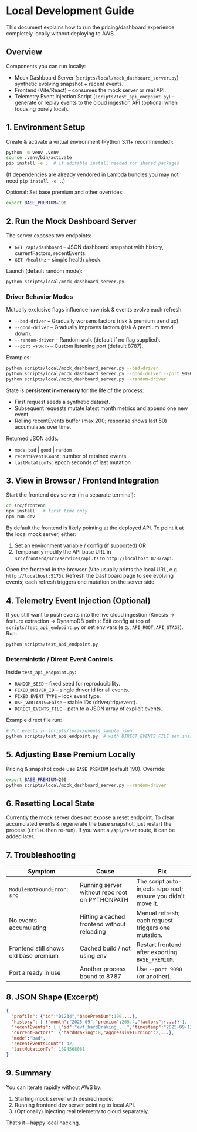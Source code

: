 # Local Development Guide

This document explains how to run the pricing/dashboard experience completely locally without deploying to AWS.

## Overview
Components you can run locally:
- Mock Dashboard Server (`scripts/local/mock_dashboard_server.py`) – synthetic evolving snapshot + recent events.
- Frontend (Vite/React) – consumes the mock server or real API.
- Telemetry Event Injection Script (`scripts/test_api_endpoint.py`) – generate or replay events to the cloud ingestion API (optional when focusing purely local).

## 1. Environment Setup
Create & activate a virtual environment (Python 3.11+ recommended):
```bash
python -m venv .venv
source .venv/bin/activate
pip install -e .  # if editable install needed for shared packages
```
(If dependencies are already vendored in Lambda bundles you may not need `pip install -e .`.)

Optional: Set base premium and other overrides:
```bash
export BASE_PREMIUM=190
```

## 2. Run the Mock Dashboard Server
The server exposes two endpoints:
- `GET /api/dashboard` – JSON dashboard snapshot with history, currentFactors, recentEvents.
- `GET /healthz` – simple health check.

Launch (default random mode):
```bash
python scripts/local/mock_dashboard_server.py
```

### Driver Behavior Modes
Mutually exclusive flags influence how risk & events evolve each refresh:
- `--bad-driver`      – Gradually worsens factors (risk & premium trend up).
- `--good-driver`     – Gradually improves factors (risk & premium trend down).
- `--random-driver`   – Random walk (default if no flag supplied).
- `--port <PORT>`     – Custom listening port (default 8787).

Examples:
```bash
python scripts/local/mock_dashboard_server.py --bad-driver
python scripts/local/mock_dashboard_server.py --good-driver --port 9090
python scripts/local/mock_dashboard_server.py --random-driver
```

State is **persistent in-memory** for the life of the process:
- First request seeds a synthetic dataset.
- Subsequent requests mutate latest month metrics and append one new event.
- Rolling recentEvents buffer (max 200; response shows last 50) accumulates over time.

Returned JSON adds:
- `mode`: `bad` | `good` | `random`
- `recentEventsCount`: number of retained events
- `lastMutationTs`: epoch seconds of last mutation

## 3. View in Browser / Frontend Integration
Start the frontend dev server (in a separate terminal):
```bash
cd src/frontend
npm install   # first time only
npm run dev
```
By default the frontend is likely pointing at the deployed API. To point it at the local mock server, either:
1. Set an environment variable / config (if supported) OR
2. Temporarily modify the API base URL in `src/frontend/src/services/api.ts` to `http://localhost:8787/api`.

Open the frontend in the browser (Vite usually prints the local URL, e.g. `http://localhost:5173`).
Refresh the Dashboard page to see evolving events; each refresh triggers one mutation on the server side.

## 4. Telemetry Event Injection (Optional)
If you still want to push events into the live cloud ingestion (Kinesis → feature extraction → DynamoDB path ):
Edit config at top of `scripts/test_api_endpoint.py` or set env vars (e.g., `API_ROOT`, `API_STAGE`). Run:
```bash
python scripts/test_api_endpoint.py
```
### Deterministic / Direct Event Controls
Inside `test_api_endpoint.py`:
- `RANDOM_SEED` – fixed seed for reproducibility.
- `FIXED_DRIVER_ID` – single driver id for all events.
- `FIXED_EVENT_TYPE` – lock event type.
- `USE_VARIANTS=False` – stable IDs (driver/trip/event).
- `DIRECT_EVENTS_FILE` – path to a JSON array of explicit events.

Example direct file run:
```bash
# Put events in scripts/local/events_sample.json
python scripts/test_api_endpoint.py  # with DIRECT_EVENTS_FILE set inside script
```

## 5. Adjusting Base Premium Locally
Pricing & snapshot code use `BASE_PREMIUM` (default 190). Override:
```bash
export BASE_PREMIUM=200
python scripts/local/mock_dashboard_server.py --random-driver
```

## 6. Resetting Local State
Currently the mock server does not expose a reset endpoint. To clear accumulated events & regenerate the base snapshot, just restart the process (`Ctrl+C` then re-run). If you want a `/api/reset` route, it can be added later.

## 7. Troubleshooting
| Symptom | Cause | Fix |
|---------|-------|-----|
| `ModuleNotFoundError: src` | Running server without repo root on PYTHONPATH | The script auto-injects repo root; ensure you didn't move it. |
| No events accumulating | Hitting a cached frontend without reloading | Manual refresh; each request triggers one mutation. |
| Frontend still shows old base premium | Cached build / not using env | Restart frontend after exporting `BASE_PREMIUM`. |
| Port already in use | Another process bound to 8787 | Use `--port 9090` (or another). |

## 8. JSON Shape (Excerpt)
```json
{
  "profile": {"id":"D1234","basePremium":190,...},
  "history": [ {"month":"2025-09","premium":205.4,"factors":{...}} ],
  "recentEvents": [ {"id":"evt_hardBraking_...","timestamp":"2025-09-13T01:21:00Z","type":"hardBraking","value":7} ],
  "currentFactors": {"hardBraking":8,"aggressiveTurning":2,...},
  "mode":"bad",
  "recentEventsCount": 42,
  "lastMutationTs": 1694568061
}
```

## 9. Summary
You can iterate rapidly without AWS by:
1. Starting mock server with desired mode.
2. Running frontend dev server pointing to local API.
3. (Optionally) Injecting real telemetry to cloud separately.

That’s it—happy local hacking.


